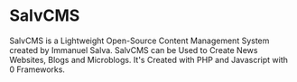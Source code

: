 # SalvCMS
SalvCMS is a Lightweight Open-Source Content Management System created by Immanuel Salva.
SalvCMS can be Used to Create News Websites, Blogs and Microblogs.
It's Created with PHP and Javascript with 0 Frameworks.
